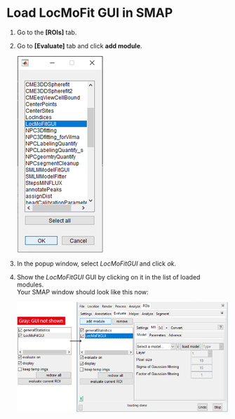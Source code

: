# Load LocMoFit GUI in SMAP
1. Go to the **[ROIs]** tab.
2. Go to **[Evaluate]** tab and click **add module**.

   ![popup window 'add module'](../images/popup_addModule.png)
3. In the popup window, select _LocMoFitGUI_ and click *ok*.
4. Show the _LocMoFitGUI_ GUI by clicking on it in the list of loaded modules.   
Your SMAP window should look like this now:

   ![LocMoFit GUI in SMAP](../images/LocMoFit_show.png)